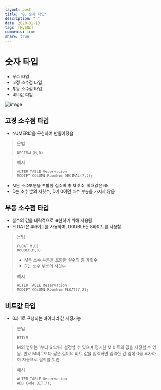 ```yaml
---
layout: post
title: "8. 숫자 타입"
description: " "
date: 2020-01-13
tags: [MySQL]
comments: true
share: true
---
```


# 숫자 타입

- 정수 타입
- 고정 소수점 타입
- 부동 소수점 타입
- 비트값 타입

![image](https://github.com/colinch4/colinch4.github.io/blob/master/_posts/2020/MySQL/images/numtype.png?raw=true)



## 고정 소수점 타입

- NUMERIC을 구현하여 만들어졌음

> 문법
>
> ```mysql
> DECIMAL(M,D)
> ```

> 예시
>
> ```mysql
> ALTER TABLE Reservation
> MODIFY COLUMN RoomNum DECIMAL(7,2);
> ```

- M은 소수부분을 포함한 실수의 총 자릿수, 최대값은 65
- D는 소수 뿐의 자릿수, D가 0이면 소수 부분을 가지지 않음



## 부동 소수점 타입

- 실수의 값을 대략적으로 표현하기 위해 사용됨
- FLOAT은 4바이트를 사용하며, DOUBLE은 8바이트를 사용함

> 문법
>
> ```mysql
> FLOAT(M,D)
> DOUBLE(M,D)
> ```
>
> - M은 소수 부분을 포함한 실수의 총 자릿수
> - D는 소수 부분의 자릿수

> 예시
>
> ```mysql
> ALTER TABLE Reservation
> MODIFY COLUMN RoomNum FLOAT(7,2);
> ```



## 비트값 타입

- 0과 1로 구성되는 바이터리 값 저장가능

> 문법
>
> ```mysql
> BIT(M)
> ```
>
> M의 범위는 1부터 64까지 설정할 수 있으며,명시한 M 비트의 값을 저장할 수 있음. 만약 M비트보다 짧은 길이의 비트 값을 입력하면 입력한 값 앞에 0을 추가하여 자동으로 길이를 맞춤

> 예시
>
> ```mysql
> ALTER TABLE Reservation
> ADD Code BIT(7);
> ```